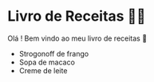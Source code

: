 # Livro de Receitas :man_cook:

Olá ! Bem vindo ao meu livro de receitas :wave:

- Strogonoff de frango
- Sopa de macaco
- Creme de leite

